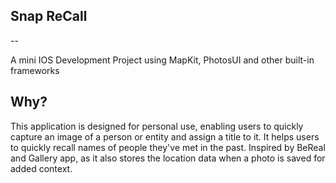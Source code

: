 ## Snap ReCall
--

A mini IOS Development Project using MapKit, PhotosUI and other built-in frameworks

## Why?

This application is designed for personal use, enabling users to quickly capture an image of a person or entity and assign a title to it. It helps users to quickly recall names of people they've met in the past. Inspired by BeReal and Gallery app, as it also stores the location data when a photo is saved for added context.








